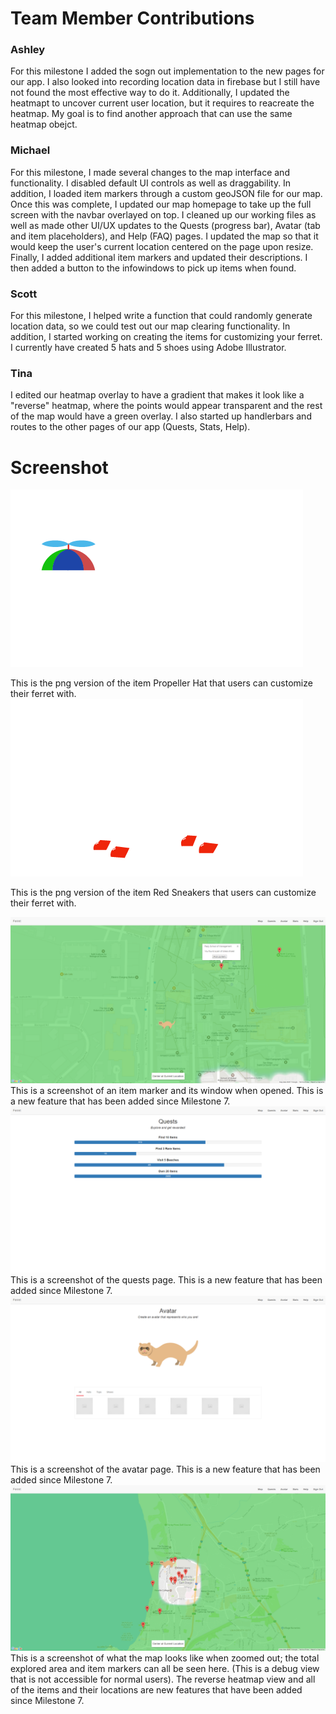 # Team Member Contributions #

### Ashley ###
For this milestone I added the sogn out implementation to the new pages for our app. I also looked into recording location data in firebase but I still have not found the most effective way to do it. Additionally, I updated the heatmapt to uncover current user location, but it requires to reacreate the heatmap. My goal is to find another approach that can use the same heatmap obejct.

### Michael ###
For this milestone, I made several changes to the map interface and functionality. I disabled default UI controls as well as draggability. In addition, I loaded item markers through a custom geoJSON file for our map. Once this was complete, I updated our map homepage to take up the full screen with the navbar overlayed on top. I cleaned up our working files as well as made other UI/UX updates to the Quests (progress bar), Avatar (tab and item placeholders), and Help (FAQ) pages. I updated the map so that it would keep the user's current location centered on the page upon resize. Finally, I added additional item markers and updated their descriptions. I then added a button to the infowindows to pick up items when found.

### Scott ###
For this milestone, I helped write a function that could randomly generate location data, so we could test out our map clearing functionality. In addition, I started working on creating the items for customizing your ferret. I currently have created 5 hats and 5 shoes using Adobe Illustrator.

### Tina ###
I edited our heatmap overlay to have a gradient that makes it look like a "reverse" heatmap, where the points would appear transparent and the rest of the map would have a green overlay. I also started up handlerbars and routes to the other pages of our app (Quests, Stats, Help).

# Screenshot #
![screenshot](/public/images/Ferret%20Avatar/Hats/PropellerHat.png/)

This is the png version of the item Propeller Hat that users can customize their ferret with.
![screenshot](public/images/Ferret%20Avatar/Shoes/RedSneakers.png)

This is the png version of the item Red Sneakers that users can customize their ferret with.

![screenshot](/images/milestones/milestone9_infowindow.png)
This is a screenshot of an item marker and its window when opened. This is a new feature that has been added since Milestone 7. 
![screenshot](/images/milestones/milestone9_quests.png)
This is a screenshot of the quests page. This is a new feature that has been added since Milestone 7. 
![screenshot](/images/milestones/milestone9_avatar.png)
This is a screenshot of the avatar page. This is a new feature that has been added since Milestone 7. 
![screenshot](/images/milestones/milestone9_zoomedout.png)
This is a screenshot of what the map looks like when zoomed out; the total explored area and item markers can all be seen here. (This is a debug view that is not accessible for normal users). The reverse heatmap view and all of the items and their locations are new features that have been added since Milestone 7.
